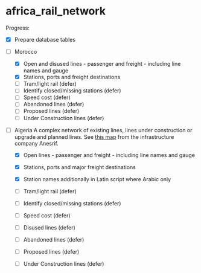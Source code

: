 # africa_rail_network

Progress:

- [x] Prepare database tables

- [ ] Morocco
  - [x] Open and disused lines - passenger and freight - including line names and gauge
  - [x] Stations, ports and freight destinations
  - [ ] Tram/light rail (defer)
  - [ ] Identify closed/missing stations (defer)
  - [ ] Speed cost (defer)
  - [ ] Abandoned lines (defer)
  - [ ] Proposed lines (defer)
  - [ ] Under Construction lines (defer)

- [ ] Algeria
  A complex network of existing lines, lines under construction or upgrade and planned lines. See [this map](/algeria/carte-rseau-ferr-national.jpg) from the infrastructure company Anesrif.

  - [x] Open lines - passenger and freight - including line names and gauge

  - [x] Stations, ports and major freight destinations
  - [x] Station names additionally in Latin script where Arabic only

  - [ ] Tram/light rail (defer)

  - [ ] Identify closed/missing stations (defer)

  - [ ] Speed cost (defer)
  - [ ] Disused lines (defer)

  - [ ] Abandoned lines (defer)

  - [ ] Proposed lines (defer)

  - [ ] Under Construction lines (defer)

